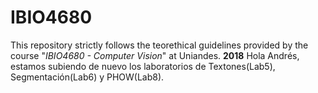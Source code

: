 # IBIO4680
This repository strictly follows the teorethical guidelines provided by the course "*IBIO4680 - Computer Vision*" at Uniandes. 
**2018**
Hola Andrés, estamos subiendo de nuevo los laboratorios de Textones(Lab5), Segmentación(Lab6) y PHOW(Lab8).
